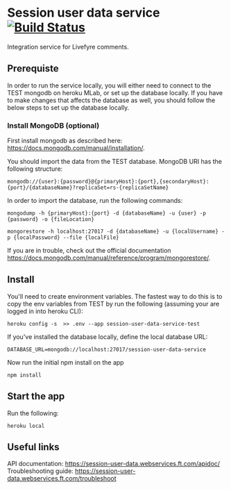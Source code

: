 # Session user data service [![Build Status](https://travis-ci.org/Financial-Times/session-user-data-service.svg?branch=master)](https://travis-ci.org/Financial-Times/session-user-data-service)

Integration service for Livefyre comments.

## Prerequiste
In order to run the service locally, you will either need to connect to the TEST mongodb on heroku MLab, or set up the database locally.
If you have to make changes that affects the database as well, you should follow the below steps to set up the database locally.

### Install MongoDB (optional)
First install mongodb as described here: https://docs.mongodb.com/manual/installation/.

You should import the data from the TEST database.
MongoDB URI has the following structure:

```
mongodb://{user}:{password}@{primaryHost}:{port},{secondaryHost}:{port}/{databaseName}?replicaSet=rs-{replicaSetName}
```

In order to import the database, run the following commands:

```
mongodump -h {primaryHost}:{port} -d {databaseName} -u {user} -p {password} -o {fileLocation}
```

```
mongorestore -h localhost:27017 -d {databaseName} -u {localUsername} -p {localPassword} --file {localFile}
```
If you are in trouble, check out the official documentation https://docs.mongodb.com/manual/reference/program/mongorestore/.


## Install
You'll need to create environment variables.
The fastest way to do this is to copy the env variables from TEST by run the following (assuming your are logged in into heroku CLI):

```
heroku config -s  >> .env --app session-user-data-service-test
```

If you've installed the database locally, define the local database URL:

```
DATABASE_URL=mongodb://localhost:27017/session-user-data-service
```

Now run the initial npm install on the app

```
npm install
```

## Start the app
Run the following:

```
heroku local
```


## Useful links
API documentation: https://session-user-data.webservices.ft.com/apidoc/
Troubleshooting guide: https://session-user-data.webservices.ft.com/troubleshoot

